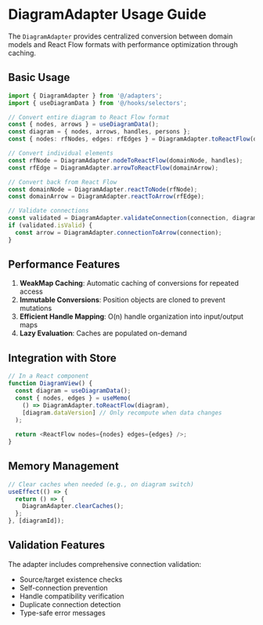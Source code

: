 # DiagramAdapter Usage Guide

The `DiagramAdapter` provides centralized conversion between domain models and React Flow formats with performance optimization through caching.

## Basic Usage

```typescript
import { DiagramAdapter } from '@/adapters';
import { useDiagramData } from '@/hooks/selectors';

// Convert entire diagram to React Flow format
const { nodes, arrows } = useDiagramData();
const diagram = { nodes, arrows, handles, persons };
const { nodes: rfNodes, edges: rfEdges } = DiagramAdapter.toReactFlow(diagram);

// Convert individual elements
const rfNode = DiagramAdapter.nodeToReactFlow(domainNode, handles);
const rfEdge = DiagramAdapter.arrowToReactFlow(domainArrow);

// Convert back from React Flow
const domainNode = DiagramAdapter.reactToNode(rfNode);
const domainArrow = DiagramAdapter.reactToArrow(rfEdge);

// Validate connections
const validated = DiagramAdapter.validateConnection(connection, diagram);
if (validated.isValid) {
  const arrow = DiagramAdapter.connectionToArrow(connection);
}
```

## Performance Features

1. **WeakMap Caching**: Automatic caching of conversions for repeated access
2. **Immutable Conversions**: Position objects are cloned to prevent mutations
3. **Efficient Handle Mapping**: O(n) handle organization into input/output maps
4. **Lazy Evaluation**: Caches are populated on-demand

## Integration with Store

```typescript
// In a React component
function DiagramView() {
  const diagram = useDiagramData();
  const { nodes, edges } = useMemo(
    () => DiagramAdapter.toReactFlow(diagram),
    [diagram.dataVersion] // Only recompute when data changes
  );
  
  return <ReactFlow nodes={nodes} edges={edges} />;
}
```

## Memory Management

```typescript
// Clear caches when needed (e.g., on diagram switch)
useEffect(() => {
  return () => {
    DiagramAdapter.clearCaches();
  };
}, [diagramId]);
```

## Validation Features

The adapter includes comprehensive connection validation:
- Source/target existence checks
- Self-connection prevention
- Handle compatibility verification
- Duplicate connection detection
- Type-safe error messages